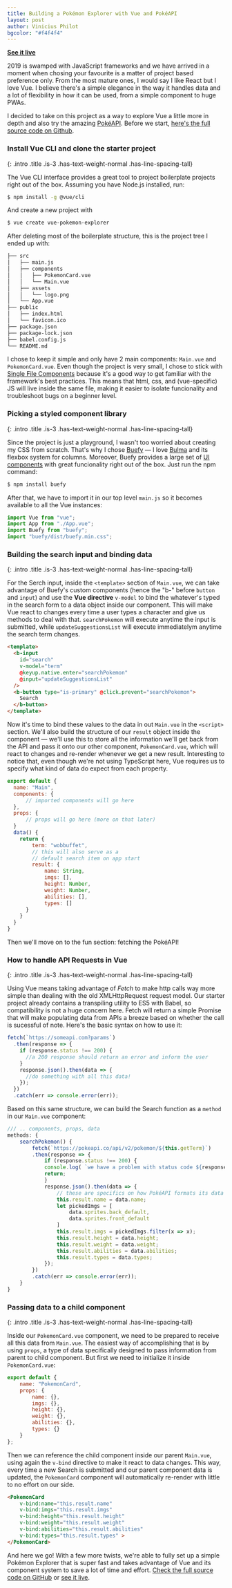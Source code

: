 ```yaml
---
title: Building a Pokémon Explorer with Vue and PokéAPI
layout: post
author: Vinicius Philot
bgcolor: "#f4f4f4"
---
```


[**See it live**](https://gracious-cori-4bd380.netlify.com/)

2019 is swamped with JavaScript frameworks and we have arrived in a moment when chosing your favourite is a matter of project based preference only. From the most mature ones, I would say I like React but I love Vue. I believe there's a simple elegance in the way it handles data and a lot of flexibility in how it can be used, from a simple component to huge PWAs.

I decided to take on this project as a way to explore Vue a little more in depth and also try the amazing [PokéAPI](https://pokeapi.co/). Before we start, [here's the full source code on Github](https://github.com/vphilot/vue-pokemon-explorer).

### Install Vue CLI and clone the starter project
{: .intro .title .is-3 .has-text-weight-normal .has-line-spacing-tall}

The Vue CLI interface provides a great tool to project boilerplate projects right out of the box. Assuming you have Node.js installed, run:

```bash
$ npm install -g @vue/cli
```

And create a new project with

```bash
$ vue create vue-pokemon-explorer
```

After deleting most of the boilerplate structure, this is the project tree I ended up with:

```bash
├── src
│   ├── main.js
│   ├── components
│   │   ├── PokemonCard.vue
│   │   └── Main.vue
│   ├── assets
│   │   └── logo.png
│   └── App.vue
├── public
│   ├── index.html
│   └── favicon.ico
├── package.json
├── package-lock.json
├── babel.config.js
└── README.md
```

I chose to keep it simple and only have 2 main components: `Main.vue` and `PokemonCard.vue`. Even though the project is very small, I chose to stick with [Single File Components](https://vuejs.org/v2/guide/single-file-components.html) because it's a good way to get familiar with the framework's best practices. This means that html, css, and (vue-specific) JS will live inside the same file, making it easier to isolate funcionality and troubleshoot bugs on a beginner level.

### Picking a styled component library
{: .intro .title .is-3 .has-text-weight-normal .has-line-spacing-tall}

Since the project is just a playground, I wasn't too worried about creating my CSS from scratch. That's why I chose [Buefy](https://buefy.org/) &mdash; I love [Bulma](https://bulma.io/) and its flexbox system for columns. Moreover, Buefy provides a large set of [UI components](https://buefy.org/documentation/input) with great funcionality right out of the box. Just run the npm command:

```bash
$ npm install buefy
```

After that, we have to import it in our top level `main.js` so it becomes available to all the Vue instances:

```js
import Vue from "vue";
import App from "./App.vue";
import Buefy from "buefy";
import "buefy/dist/buefy.min.css";
```

### Building the search input and binding data
{: .intro .title .is-3 .has-text-weight-normal .has-line-spacing-tall}

For the Serch input, inside the `<template>` section of `Main.vue`, we can take advantage of Buefy's custom components (hence the "b-" before `button` and `input`) and use the **Vue directive** `v-model` to bind the whatever's typed in the search form to a data object inside our component. This will make Vue react to changes every time a user types a character and give us methods to deal with that. `searchPokemon` will execute anytime the input is submitted, while `updateSuggestionsList` will execute immediatelym anytime the search term changes.

```html
<template>
  <b-input
    id="search"
    v-model="term"
    @keyup.native.enter="searchPokemon"
    @input="updateSuggestionsList"
  />
  <b-button type="is-primary" @click.prevent="searchPokemon">
    Search
  </b-button>
</template>
```

Now it's time to bind these values to the data in out `Main.vue` in the `<script>` section. We'll also build the structure of our `result` object inside the component &mdash; we'll use this to store all the information we'll get back from the API and pass it onto our other component, `PokemonCard.vue`, which will react to changes and re-render whenever we get a new result. Interesting to notice that, even though we're not using TypeScript here, Vue requires us to specify what kind of data do expect from each property.

```js
export default {
  name: "Main",
  components: {
      // imported components will go here
  },
  props: {
      // props will go here (more on that later)
  }
  data() {
    return {
        term: "wobbuffet",
        // this will also serve as a
        // default search item on app start
        result: {
            name: String,
            imgs: [],
            height: Number,
            weight: Number,
            abilities: [],
            types: []
      }
    }
  }
}
```

Then we'll move on to the fun section: fetching the PokéAPI!

### How to handle API Requests in Vue
{: .intro .title .is-3 .has-text-weight-normal .has-line-spacing-tall}

Using Vue means taking advantage of _Fetch_ to make http calls way more simple than dealing with the old XMLHttpRequest request model. Our starter project already contains a transpiling utility to ES5 with Babel, so compatibility is not a huge concern here. Fetch will return a simple Promise that will make populating data from APIs a breeze based on whether the call is sucessful of note. Here's the basic syntax on how to use it:

```js
fetch(`https://someapi.com?params`)
  .then(response => {
    if (response.status !== 200) {
      //a 200 response should return an error and inform the user
    }
    response.json().then(data => {
      //do something with all this data!
    });
  })
  .catch(err => console.error(err));
```

Based on this same structure, we can build the Search function as a `method` in our `Main.vue` component:

```js
/// .. components, props, data
methods: {
    searchPokemon() {
        fetch(`https://pokeapi.co/api/v2/pokemon/${this.getTerm}`)
        .then(response => {
            if (response.status !== 200) {
            console.log( `we have a problem with status code ${response.status}`);
            return;
            }
            response.json().then(data => {
                // these are specifics on how PokéAPI formats its data
                this.result.name = data.name;
                let pickedImgs = [
                    data.sprites.back_default,
                    data.sprites.front_default
                ]
                this.result.imgs = pickedImgs.filter(x => x);
                this.result.height = data.height;
                this.result.weight = data.weight;
                this.result.abilities = data.abilities;
                this.result.types = data.types;
            });
        })
        .catch(err => console.error(err));
    }
}
```

### Passing data to a child component
{: .intro .title .is-3 .has-text-weight-normal .has-line-spacing-tall}

Inside our `PokemonCard.vue` component, we need to be prepared to receive all this data from `Main.vue`. The easiest way of accomplishing that is by using `props`, a type of data specifically designed to pass information from parent to child component. But first we need to initialize it inside `PokemonCard.vue`:

```js
export default {
    name: "PokemonCard",
    props: {
        name: {},
        imgs: {},
        height: {},
        weight: {},
        abilities: {},
        types: {}
    }
};
```

Then we can reference the child component inside our parent `Main.vue`, using again the `v-bind` directive to make it react to data changes. This way, every time a new Search is submitted and our parent component data is updated, the `PokemonCard` component will automatically re-render with little to no effort on our side.

```html
<PokemonCard 
    v-bind:name="this.result.name"
    v-bind:imgs="this.result.imgs"
    v-bind:height="this.result.height"
    v-bind:weight="this.result.weight"
    v-bind:abilities="this.result.abilities"
    v-bind:types="this.result.types" >
</PokemonCard>
```

And here we go! With a few more twists, we're able to fully set up a simple Pokémon Explorer that is super fast and takes advantage of Vue and its component system to save a lot of time and effort. [Check the full source code on GitHub](https://github.com/vphilot/vue-pokemon-explorer) or [see it live](https://gracious-cori-4bd380.netlify.com/).